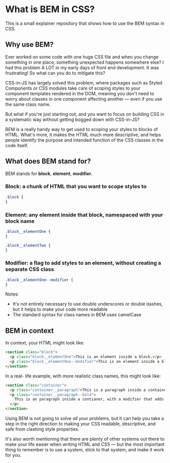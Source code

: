 # What is BEM in CSS?

This is a small explainer repository that shows how to use the BEM syntax in CSS.

## Why use BEM?

Ever worked on some code with one huge CSS file and when you change something in one place, something unexpected happens somewhere else? I had this problem A LOT in my early days of front end development. It was frustrating! So what can you do to mitigate this?

CSS-in-JS has largely solved this problem, where packages such as Styled Components or CSS modules take care of scoping styles to your component templates rendered in the DOM, meaning you don't need to worry about classes in one component affecting another — even if you use the same class name.

But what if you're just starting out, and you want to focus on building CSS in a systematic way without getting bogged down with CSS-in-JS?

BEM is a really handy way to get used to scoping your styles to blocks of HTML. What's more, it makes the HTML much more descriptive, and helps people identify the purpose and intended function of the CSS classes in the code itself.

## What does BEM stand for?

BEM stands for **block**, **element**, **modifier**.

### Block: a chunk of HTML that you want to scope styles to

```css
.block {
}
```

### Element: any element inside that block, namespaced with your block name

```css
.block__elementOne {
}

.block__elementTwo {
}
```

### Modifier: a flag to add styles to an element, without creating a separate CSS class

```css
.block__elementOne--modifier {
}
```

Notes:

- It's not entirely necessary to use double underscores or double dashes, but it helps to make your code more readable
- The standard syntax for class names in BEM uses camelCase

## BEM in context

In context, your HTML might look like:

```html
<section class="block">
  <p class="block__elementOne">This is an element inside a block.</p>
  <p class="block__elementOne--modifier">This is an element inside a block, with a modifier.</p>
</section>
```

In a real- life example, with more realistic class names, this might look like:

```html
<section class="container">
  <p class="container__paragraph">This is a paragraph inside a container.</p>
  <p class="container__paragraph--bold">
    This is an paragraph inside a contianer, with a modifier that adds bold styling.
  </p>
</section>
```

Using BEM is not going to solve _all_ your problems, but it can help you take a step in the right direction to making your CSS readable, descriptive, and safe from clashing style properties.

It's also worth mentioning that there are plenty of other systems out there to make your life easier when writing HTML and CSS — but the most important thing to remember is to use a system, stick to that system, and make it work for you.
